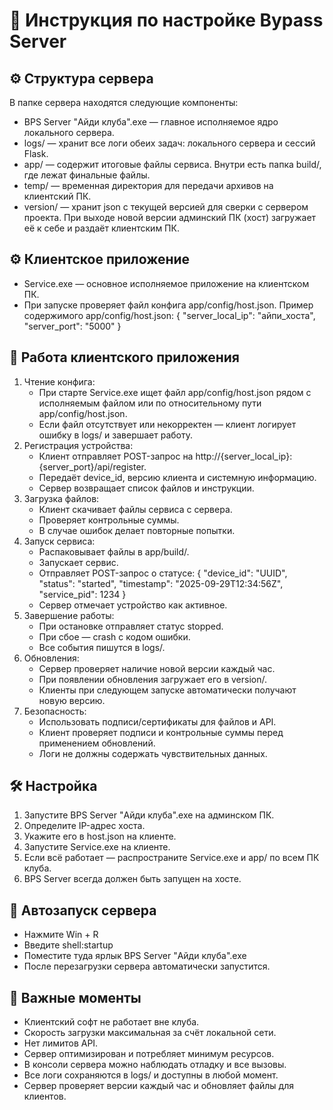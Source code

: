 # 📖 Инструкция по настройке Bypass Server

## ⚙️ Структура сервера
В папке сервера находятся следующие компоненты:
- BPS Server "Айди клуба".exe — главное исполняемое ядро локального сервера.
- logs/ — хранит все логи обеих задач: локального сервера и сессий Flask.
- app/ — содержит итоговые файлы сервиса. Внутри есть папка build/, где лежат финальные файлы.
- temp/ — временная директория для передачи архивов на клиентский ПК.
- version/ — хранит json с текущей версией для сверки с сервером проекта. При выходе новой версии админский ПК (хост) загружает её к себе и раздаёт клиентским ПК.

## ⚙️ Клиентское приложение
- Service.exe — основное исполняемое приложение на клиентском ПК.
- При запуске проверяет файл конфига app/config/host.json.
Пример содержимого app/config/host.json:
{
    "server_local_ip": "айпи_хоста",
    "server_port": "5000"
}

## 🔄 Работа клиентского приложения
1. Чтение конфига:
   - При старте Service.exe ищет файл app/config/host.json рядом с исполняемым файлом или по относительному пути app/config/host.json.
   - Если файл отсутствует или некорректен — клиент логирует ошибку в logs/ и завершает работу.
2. Регистрация устройства:
   - Клиент отправляет POST-запрос на http://{server_local_ip}:{server_port}/api/register.
   - Передаёт device_id, версию клиента и системную информацию.
   - Сервер возвращает список файлов и инструкции.
3. Загрузка файлов:
   - Клиент скачивает файлы сервиса с сервера.
   - Проверяет контрольные суммы.
   - В случае ошибок делает повторные попытки.
4. Запуск сервиса:
   - Распаковывает файлы в app/build/.
   - Запускает сервис.
   - Отправляет POST-запрос о статусе:
     {
         "device_id": "UUID",
         "status": "started",
         "timestamp": "2025-09-29T12:34:56Z",
         "service_pid": 1234
     }
   - Сервер отмечает устройство как активное.
5. Завершение работы:
   - При остановке отправляет статус stopped.
   - При сбое — crash с кодом ошибки.
   - Все события пишутся в logs/.
6. Обновления:
   - Сервер проверяет наличие новой версии каждый час.
   - При появлении обновления загружает его в version/.
   - Клиенты при следующем запуске автоматически получают новую версию.
7. Безопасность:
   - Использовать подписи/сертификаты для файлов и API.
   - Клиент проверяет подписи и контрольные суммы перед применением обновлений.
   - Логи не должны содержать чувствительных данных.

## 🛠️ Настройка
1. Запустите BPS Server "Айди клуба".exe на админском ПК.
2. Определите IP-адрес хоста.
3. Укажите его в host.json на клиенте.
4. Запустите Service.exe на клиенте.
5. Если всё работает — распространите Service.exe и app/ по всем ПК клуба.
6. BPS Server всегда должен быть запущен на хосте.

## 🔁 Автозапуск сервера
- Нажмите Win + R
- Введите shell:startup
- Поместите туда ярлык BPS Server "Айди клуба".exe
- После перезагрузки сервера автоматически запустится.

## 📌 Важные моменты
- Клиентский софт не работает вне клуба.
- Скорость загрузки максимальная за счёт локальной сети.
- Нет лимитов API.
- Сервер оптимизирован и потребляет минимум ресурсов.
- В консоли сервера можно наблюдать отладку и все вызовы.
- Все логи сохраняются в logs/ и доступны в любой момент.
- Сервер проверяет версии каждый час и обновляет файлы для клиентов.
